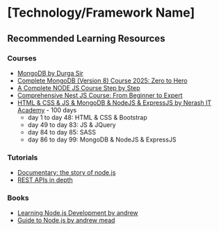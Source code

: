 # [Technology/Framework Name]

## Recommended Learning Resources

### Courses
- [MongoDB by Durga Sir](https://www.youtube.com/playlist?list=PLXHLAo6ZUDp2wtoN5HhFUwxUJcilJneIQ)
- [Complete MongoDB (Version 8) Course 2025: Zero to Hero](https://www.youtube.com/playlist?list=PL1BztTYDF-QPwd9Qg-nxQk1UYtorhzXLc)
- [A Complete NODE JS Course Step by Step](https://www.youtube.com/playlist?list=PL1BztTYDF-QPdTvgsjf8HOwO4ZVl_LhxS)
- [Comprehensive Nest JS Course: From Beginner to Expert](https://www.youtube.com/playlist?list=PL1BztTYDF-QPfrzXwoC_6OSLs818uAqN2)
- [HTML & CSS & JS & MongoDB & NodeJS & ExpressJS by Nerash IT Academy](https://www.youtube.com/playlist?list=PLyptEVvf2NwOxHGszOvdrvXdBcI5aY_wr) - 100 days
    - day 1 to day 48: HTML & CSS & Bootstrap
    - day 49 to day 83: JS & JQuery
    - day 84 to day 85: SASS
    - day 86 to day 99: MongoDB & NodeJS & ExpressJS

### Tutorials

- [Documentary: the story of node.js](https://www.youtube.com/watch?v=LB8KwiiUGy0)
- [REST APIs in depth](https://www.youtube.com/playlist?list=PLovN13bqAx7DOGGjHbVGH9XkjtQTykREl)

### Books
- [Learning Node.js Development by andrew](https://edu.anarcho-copy.org/Programming%20Languages/Node/learning-nodejs-development.pdf)
- [Guide to Node.js by andrew mead](https://github.com/ownleviathan/Nodejs/blob/master/PDF-Guide-Node-Andrew-Mead-v3.pdf)